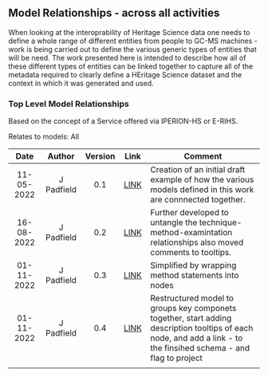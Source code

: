 ## Model Relationships - across all activities
When looking at the interoprability of Heritage Science data one needs to define a whole range of different entities from people to GC-MS machines - work is being carried out to define the various generic types of entities that will be need. The work presented here is intended to describe how all of these different types of entities can be linked together to capture all of the metadata required to clearly define a HEritage Science dataset and the context in which it was generated and used. 

### Top Level Model Relationships 
Based on the concept of a Service offered via IPERION-HS or E-RIHS.

Relates to models: All

| Date  | Author | Version | Link | Comment |
| :-----------: | :-----------: | :-----------: | :-----------: | ----------- |
| 11-05-2022 | J Padfield | 0.1 | [LINK](https://research.ng-london.org.uk/modelling/?url=https://raw.githubusercontent.com/E-RIHS/hs-interoperability/main/Model%20Relationships/Models%20-%20V0.1.tsv) | Creation of an initial draft example of how the various models defined in this work are connnected together.|
| 16-08-2022 | J Padfield | 0.2 | [LINK](https://research.ng-london.org.uk/modelling/?url=https://raw.githubusercontent.com/E-RIHS/hs-interoperability/main/Model%20Relationships/Models%20-%20V0.2.tsv) |Further developed to untangle the technique-method-examintation relationships also moved comments to tooltips.|
| 01-11-2022 | J Padfield | 0.3 | [LINK](https://research.ng-london.org.uk/modelling/?url=https://raw.githubusercontent.com/E-RIHS/hs-interoperability/main/Model%20Relationships/Models%20-%20V0.3.tsv) |Simplified by wrapping method statements into nodes|
| 01-11-2022 | J Padfield | 0.4 | [LINK](https://research.ng-london.org.uk/modelling/?url=https://raw.githubusercontent.com/E-RIHS/hs-interoperability/main/Model%20Relationships/Models%20-%20V0.4.tsv) |Restructured model to groups key componets together, start adding description tooltips of each node, and add a link - to the finsihed schema - and flag to project|
| <img width=120/> |<img width=90/> | <img width=60/> | <img width=60/> | |
